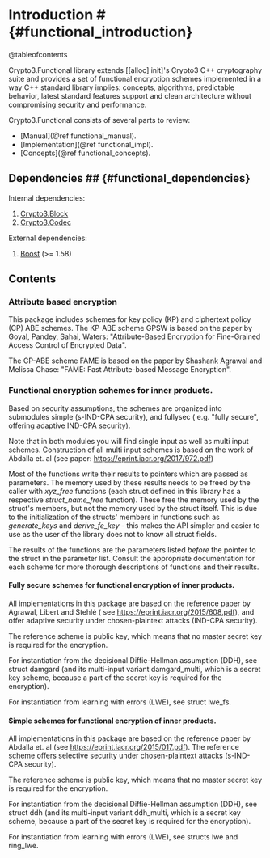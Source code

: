 # Introduction # {#functional_introduction}

@tableofcontents

Crypto3.Functional library extends [[alloc] init]'s Crypto3 C++ cryptography suite and provides a set of functional
encryption schemes implemented in a way C++
standard library implies: concepts, algorithms, predictable behavior, latest standard features support and clean
architecture without compromising security and performance.

Crypto3.Functional consists of several parts to review:

* [Manual](@ref functional_manual).
* [Implementation](@ref functional_impl).
* [Concepts](@ref functional_concepts).

## Dependencies ## {#functional_dependencies}

Internal dependencies:

1. [Crypto3.Block](https://github.com/alloc-init/block.git)
2. [Crypto3.Codec](https://github.com/alloc-init/codec.git)

External dependencies:

1. [Boost](https://boost.org) (>= 1.58)

## Contents

### Attribute based encryption

This package includes schemes for key policy (KP) and ciphertext policy (CP) ABE schemes. The KP-ABE scheme GPSW is
based on the paper by Goyal, Pandey, Sahai, Waters: "Attribute-Based Encryption for Fine-Grained Access
Control of Encrypted Data".

The CP-ABE scheme FAME is based on the paper by Shashank Agrawal and Melissa Chase: "FAME: Fast Attribute-based Message
Encryption".

### Functional encryption schemes for inner products.

Based on security assumptions, the schemes are organized into submodules simple (s-IND-CPA security), and fullysec (
e.g. "fully secure", offering adaptive IND-CPA security).

Note that in both modules you will find single input as well as multi input schemes. Construction of all multi input
schemes is based on the work of Abdalla et. al (see paper: https://eprint.iacr.org/2017/972.pdf)

Most of the functions write their results to pointers which are passed as parameters. The memory used by these results
needs to be freed by the caller with *xyz_free* functions (each struct defined in this library has a respective
*struct_name_free* function). These free the memory used by the struct's members, but not the memory used by the struct
itself. This is due to the initialization of the structs' members in functions such as *generate_keys* and
*derive_fe_key* - this makes the API simpler and easier to use as the user
of the library does not to know all struct fields.

The results of the functions are the parameters listed _before_ the pointer to the struct in the parameter list.
Consult the appropriate documentation for each scheme for more thorough descriptions of functions and their results.

#### Fully secure schemes for functional encryption of inner products.

All implementations in this package are based on the reference paper by Agrawal, Libert and Stehlé (
see https://eprint.iacr.org/2015/608.pdf), and offer adaptive security under chosen-plaintext attacks (IND-CPA
security).

The reference scheme is public key, which means that no master secret key is required for the encryption.

For instantiation from the decisional Diffie-Hellman assumption (DDH), see struct damgard (and its multi-input variant
damgard_multi, which is a secret key scheme, because a part of the secret key is required for the encryption).

For instantiation from learning with errors (LWE), see struct lwe_fs.

#### Simple schemes for functional encryption of inner products.

All implementations in this package are based on the reference paper by Abdalla et. al (see https://eprint.iacr.org/2015/017.pdf). The reference scheme offers selective security under chosen-plaintext attacks (s-IND-CPA security).

The reference scheme is public key, which means that no master secret key is required for the encryption.

For instantiation from the decisional Diffie-Hellman assumption (DDH), see struct ddh (and its multi-input variant ddh_multi, which is a secret key scheme, because a part of the secret key is required for the encryption).

For instantiation from learning with errors (LWE), see structs lwe and ring_lwe.